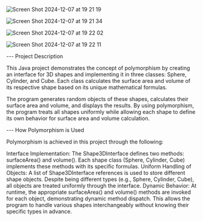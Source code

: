 ![Screen Shot 2024-12-07 at 19 21 19](https://github.com/user-attachments/assets/f1f75279-cb4c-48b3-bd5d-305fe1970ecd)


![Screen Shot 2024-12-07 at 19 21 34](https://github.com/user-attachments/assets/52871917-5c46-4180-b717-697ce8e2b7f9)


![Screen Shot 2024-12-07 at 19 22 02](https://github.com/user-attachments/assets/fd024fd7-f163-4997-874d-7d20fe28c3de)


![Screen Shot 2024-12-07 at 19 22 11](https://github.com/user-attachments/assets/e9750eba-a803-4ab4-a563-2969301328c1)



--- Project Description

This Java project demonstrates the concept of polymorphism by creating an interface for 3D shapes and implementing it in three classes: Sphere, Cylinder, and Cube. 
Each class calculates the surface area and volume of its respective shape based on its unique mathematical formulas.

The program generates random objects of these shapes, calculates their surface area and volume, and displays the results. 
By using polymorphism, the program treats all shapes uniformly while allowing each shape to define its own behavior for surface area and volume calculation.


--- How Polymorphism is Used

Polymorphism is achieved in this project through the following:

Interface Implementation:
The Shape3DInterface defines two methods: surfaceArea() and volume().
Each shape class (Sphere, Cylinder, Cube) implements these methods with its specific formulas.
Uniform Handling of Objects:
A list of Shape3DInterface references is used to store different shape objects.
Despite being different types (e.g., Sphere, Cylinder, Cube), all objects are treated uniformly through the interface.
Dynamic Behavior:
At runtime, the appropriate surfaceArea() and volume() methods are invoked for each object, demonstrating dynamic method dispatch.
This allows the program to handle various shapes interchangeably without knowing their specific types in advance.

